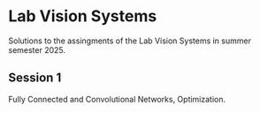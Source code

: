 # Lab Vision Systems
Solutions to the assingments of the Lab Vision Systems in summer semester 2025.

##  Session 1
Fully Connected and Convolutional Networks, Optimization.
